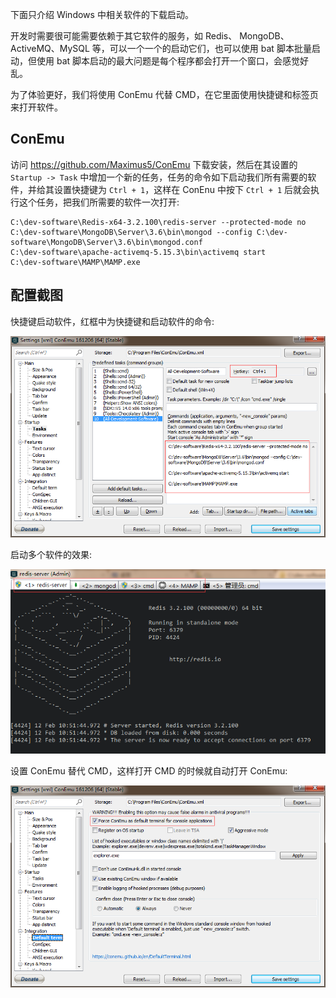 下面只介绍 Windows 中相关软件的下载启动。

开发时需要很可能需要依赖于其它软件的服务，如 Redis、 MongoDB、ActiveMQ、MySQL 等，可以一个一个的启动它们，也可以使用 bat 脚本批量启动，但使用 bat 脚本启动的最大问题是每个程序都会打开一个窗口，会感觉好乱。

为了体验更好，我们将使用 ConEmu 代替 CMD，在它里面使用快捷键和标签页来打开软件。

## ConEmu

访问 <https://github.com/Maximus5/ConEmu> 下载安装，然后在其设置的 `Startup -> Task` 中增加一个新的任务，任务的命令如下启动我们所有需要的软件，并给其设置快捷键为 `Ctrl + 1`，这样在 ConEnu 中按下 `Ctrl + 1` 后就会执行这个任务，把我们所需要的软件一次打开:

```shell
C:\dev-software\Redis-x64-3.2.100\redis-server --protected-mode no
C:\dev-software\MongoDB\Server\3.6\bin\mongod --config C:\dev-software\MongoDB\Server\3.6\bin\mongod.conf
C:\dev-software\apache-activemq-5.15.3\bin\activemq start
C:\dev-software\MAMP\MAMP.exe
```

## 配置截图

快捷键启动软件，红框中为快捷键和启动软件的命令:

![](img/startup-software.png)

启动多个软件的效果:

![](img/started-software.png)

设置 ConEmu 替代 CMD，这样打开 CMD 的时候就自动打开 ConEmu:

![](img/default-cmd.png)